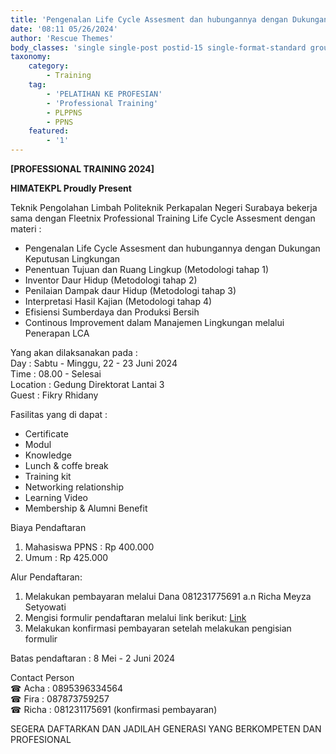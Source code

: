 ```yaml
---
title: 'Pengenalan Life Cycle Assesment dan hubungannya dengan Dukungan Keputusan Lingkungan'
date: '08:11 05/26/2024'
author: 'Rescue Themes'
body_classes: 'single single-post postid-15 single-format-standard group-blog'
taxonomy:
    category:
        - Training
    tag:
        - 'PELATIHAN KE PROFESIAN'
        - 'Professional Training'
        - PLPPNS
        - PPNS
    featured:
        - '1'
---
```


**[PROFESSIONAL TRAINING 2024]**

**HIMATEKPL Proudly Present**

Teknik Pengolahan Limbah Politeknik Perkapalan Negeri Surabaya bekerja sama dengan Fleetnix Professional Training Life Cycle Assesment dengan materi :
* Pengenalan Life Cycle Assesment dan hubungannya dengan Dukungan Keputusan Lingkungan
* Penentuan Tujuan dan Ruang Lingkup (Metodologi tahap 1)
* Inventor Daur Hidup (Metodologi tahap 2)
* Penilaian Dampak daur Hidup (Metodologi tahap 3)
* Interpretasi Hasil Kajian (Metodologi tahap 4)
* Efisiensi Sumberdaya dan Produksi Bersih
* Continous Improvement dalam Manajemen Lingkungan melalui Penerapan LCA  

Yang akan dilaksanakan pada :  
Day         : Sabtu - Minggu, 22 - 23 Juni 2024  
Time       : 08.00 - Selesai  
Location : Gedung Direktorat Lantai 3  
Guest     : Fikry Rhidany

Fasilitas yang di dapat :
* Certificate
* Modul
* Knowledge
* Lunch & coffe break
* Training kit
* Networking relationship
* Learning Video
* Membership & Alumni Benefit

Biaya Pendaftaran
1. Mahasiswa PPNS : Rp 400.000
2. Umum : Rp 425.000

Alur Pendaftaran:
1. Melakukan pembayaran melalui Dana 081231775691 a.n Richa Meyza Setyowati
2. Mengisi formulir pendaftaran melalui link berikut: [Link](https://bit.ly/PendaftaranProfessionalTraining2024)
3. Melakukan konfirmasi pembayaran setelah melakukan pengisian formulir

Batas pendaftaran : 8 Mei - 2 Juni 2024  

Contact Person  
☎ Acha : 0895396334564  
☎ Fira : 087873759257  
☎ Richa : 081231175691 (konfirmasi pembayaran)

SEGERA DAFTARKAN DAN JADILAH GENERASI YANG BERKOMPETEN DAN PROFESIONAL